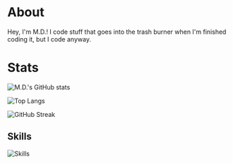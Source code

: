 # About
Hey, I'm M.D.! I code stuff that goes into the trash burner when I'm finished coding it, but I code anyway.
# Stats
![M.D.'s GitHub stats](https://github-readme-stats.vercel.app/api?username=mdwalters&show_icons=true&include_all_commits=true)

![Top Langs](https://github-readme-stats.vercel.app/api/top-langs/?username=mdwalters&langs_count=1000&layout=compact)

![GitHub Streak](http://github-readme-streak-stats.herokuapp.com?user=mdwalters)
## Skills
![Skills](https://skillicons.dev/icons?i=vscode,linux,gtk,bootstrap,js,github,python,nodejs,git,html,vala,svelte)
